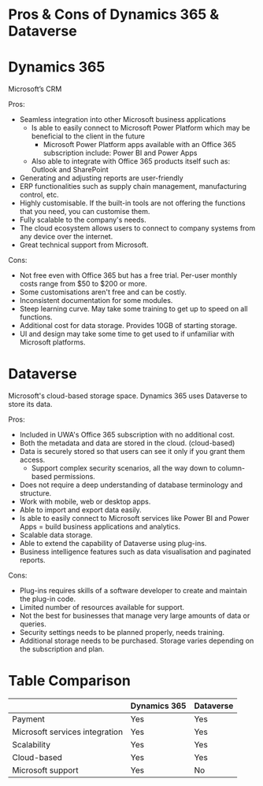 # Pros & Cons of Dynamics 365 & Dataverse

# Dynamics 365
Microsoft’s CRM 

Pros:
- Seamless integration into other Microsoft business applications
    - Is able to easily connect to Microsoft Power Platform which may be beneficial to the client in the future 
        - Microsoft Power Platform apps available with an Office 365 subscription include: Power BI and Power Apps
    - Also able to integrate with Office 365 products itself such as: Outlook and SharePoint
- Generating and adjusting reports are user-friendly
- ERP functionalities such as supply chain management, manufacturing control, etc. 
- Highly customisable. If the built-in tools are not offering the functions that you need, you can customise them.
- Fully scalable to the company's needs.
- The cloud ecosystem allows users to connect to company systems from any device over the internet.
- Great technical support from Microsoft.


Cons:
- Not free even with Office 365 but has a free trial. Per-user monthly costs range from $50 to $200 or more. 
- Some customisations aren't free and can be costly. 
- Inconsistent documentation for some modules.
- Steep learning curve. May take some training to get up to speed on all functions.
- Additional cost for data storage. Provides 10GB of starting storage.
- UI and design may take some time to get used to if unfamiliar with Microsoft platforms.


# Dataverse
Microsoft's cloud-based storage space. Dynamics 365 uses Dataverse to store its data.

Pros:
- Included in UWA's Office 365 subscription with no additional cost.
- Both the metadata and data are stored in the cloud. (cloud-based)
- Data is securely stored so that users can see it only if you grant them access.
    -  Support complex security scenarios, all the way down to column-based permissions.
- Does not require a deep understanding of database terminology and structure.
- Work with mobile, web or desktop apps.
- Able to import and export data easily.
- Is able to easily connect to Microsoft services like Power BI and Power Apps = build business applications and analytics.
- Scalable data storage.
- Able to extend the capability of Dataverse using plug-ins. 
- Business intelligence features such as data visualisation and paginated reports.

Cons:
- Plug-ins requires skills of a software developer to create and maintain the plug-in code.
- Limited number of resources available for support.
- Not the best for businesses that manage very large amounts of data or queries.
- Security settings needs to be planned properly, needs training.
- Additional storage needs to be purchased. Storage varies depending on the subscription and plan.


# Table Comparison
<table>
    <thead>
        <tr>
            <th></th>
            <th>Dynamics 365</th>
            <th>Dataverse</th>
        </tr>
    </thead>
    <tbody>
        <tr>
            <td>Payment</td>
            <td>Yes</td>
            <td>Yes</td>
        </tr>
        <tr>
            <td>Microsoft services integration</td>
            <td>Yes</td>
            <td>Yes</td>
        </tr>
        <tr>
            <td>Scalability</td>
            <td>Yes</td>
            <td>Yes</td>
        </tr>
        <tr>
            <td>Cloud-based</td>
            <td>Yes</td>
            <td>Yes</td>
        </tr>
        <tr>
            <td>Microsoft support</td>
            <td>Yes</td>
            <td>No</td>
        </tr>
    </tbody>
</table>